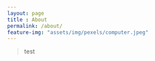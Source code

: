 ```yaml
--- 
layout: page
title : About 
permalink: /about/
feature-img: "assets/img/pexels/computer.jpeg"
---
```


> test
